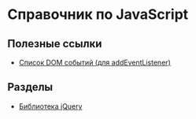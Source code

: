 # Справочник по JavaScript

## Полезные ссылки

* [Список DOM событий (для addEventListener)](https://developer.mozilla.org/en-US/docs/Web/Events)

## Разделы

* [Библиотека jQuery](jQuery/)